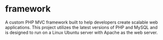 # framework
A custom PHP MVC framework built to help developers create scalable web applications. This project utilizes the latest versions of PHP and MySQL and is designed to run on a Linux Ubuntu server with Apache as the web server.
